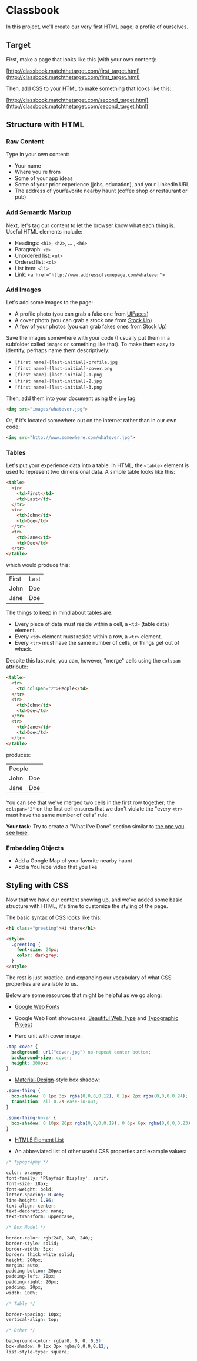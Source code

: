 # Classbook

In this project, we'll create our very first HTML page; a profile of ourselves. 

## Target

First, make a page that looks like this (with your own content):

[http://classbook.matchthetarget.com/first_target.html](http://classbook.matchthetarget.com/first_target.html)

Then, add CSS to your HTML to make something that looks like this:

[http://classbook.matchthetarget.com/second_target.html](http://classbook.matchthetarget.com/second_target.html)

## Structure with HTML

### Raw Content

Type in your own content:

  - Your name
  - Where you're from
  - Some of your app ideas
  - Some of your prior experience (jobs, education), and your LinkedIn URL
  - The address of yourfavorite nearby haunt (coffee shop or restaurant or pub)

### Add Semantic Markup

Next, let's tag our content to let the browser know what each thing is. Useful HTML elements include:

 - Headings: `<h1>`, `<h2>`, ... , `<h6>`
 - Paragraph: `<p>`
 - Unordered list: `<ul>`
 - Ordered list: `<ol>`
 - List item: `<li>`
 - Link: `<a href="http://www.addressofsomepage.com/whatever">`

### Add Images

Let's add some images to the page:

 - A profile photo (you can grab a fake one from [UIFaces](http://uifaces.com/authorized))
 - A cover photo (you can grab a stock one from [Stock Up](http://www.sitebuilderreport.com/stock-up))
 - A few of your photos (you can grab fakes ones from [Stock Up](http://www.sitebuilderreport.com/stock-up))

Save the images somewhere with your code (I usually put them in a subfolder called `images` or something like that). To make them easy to identify, perhaps name them descriptively:

 - `[first name]-[last-initial]-profile.jpg`
 - `[first name]-[last-initial]-cover.png`
 - `[first name]-[last-initial]-1.png`
 - `[first name]-[last-initial]-2.jpg`
 - `[first name]-[last-initial]-3.png`

Then, add them into your document using the `img` tag:

```html
<img src="images/whatever.jpg">
```

Or, if it's located somewhere out on the internet rather than in our own code:

```html
<img src="http://www.somewhere.com/whatever.jpg">
```

### Tables

Let's put your experience data into a table. In HTML, the `<table>` element is used to represent two dimensional data. A simple table looks like this:

```html
<table>
  <tr>
    <td>First</td>
    <td>Last</td>
  </tr>
  <tr>
    <td>John</td>
    <td>Doe</td>
  </tr>
  <tr>
    <td>Jane</td>
    <td>Doe</td>
  </tr>
</table>
```

which would produce this:

<table>
  <tr>
    <td>First</td>
    <td>Last</td>
  </tr>
  <tr>
    <td>John</td>
    <td>Doe</td>
  </tr>
  <tr>
    <td>Jane</td>
    <td>Doe</td>
  </tr>
</table>

The things to keep in mind about tables are:

 - Every piece of data must reside within a cell, a `<td>` (table data) element.
 - Every `<td>` element must reside within a row, a `<tr>` element.
 - Every `<tr>` must have the same number of cells, or things get out of whack.

Despite this last rule, you can, however, "merge" cells using the `colspan` attribute:

```html
<table>
  <tr>
    <td colspan="2">People</td>
  </tr>
  <tr>
    <td>John</td>
    <td>Doe</td>
  </tr>
  <tr>
    <td>Jane</td>
    <td>Doe</td>
  </tr>
</table>
```

produces:

<table>
  <tr>
    <td colspan="2">People</td>
  </tr>
  <tr>
    <td>John</td>
    <td>Doe</td>
  </tr>
  <tr>
    <td>Jane</td>
    <td>Doe</td>
  </tr>
</table>

You can see that we've merged two cells in the first row together; the `colspan="2"` on the first cell ensures that we don't violate the "every `<tr>` must have the same number of cells" rule.

**Your task:** Try to create a "What I've Done" section similar to [the one you see here](http://appdevspring16.github.io/friendbook/intermediate.html).

### Embedding Objects

 - Add a Google Map of your favorite nearby haunt
 - Add a YouTube video that you like

## Styling with CSS

Now that we have our content showing up, and we've added some basic structure with HTML, it's time to customize the styling of the page.

The basic syntax of CSS looks like this:

```html
<h1 class="greeting">Hi there</h1>

<style>
  .greeting {
    font-size: 24px;
    color: darkgrey;
  }
</style>
```

The rest is just practice, and expanding our vocabulary of what CSS properties are available to us.

Below are some resources that might be helpful as we go along:

 - [Google Web Fonts](https://www.google.com/fonts)
 - Google Web Font showcases: [Beautiful Web Type](http://hellohappy.org/beautiful-web-type) and [Typographic Project](http://femmebot.github.io/google-type/)

 - Hero unit with cover image:

```css
.top-cover {
  background: url("cover.jpg") no-repeat center bottom;
  background-size: cover;
  height: 300px;
}
```

- [Material-Design](https://www.google.com/design/spec/material-design/introduction.html)-style box shadow:

```css
.some-thing {
  box-shadow: 0 1px 3px rgba(0,0,0,0.12), 0 1px 2px rgba(0,0,0,0.24);
  transition: all 0.2s ease-in-out;
}

.some-thing:hover {
  box-shadow: 0 10px 20px rgba(0,0,0,0.19), 0 6px 6px rgba(0,0,0,0.23);
}
```

- [HTML5 Element List](https://developer.mozilla.org/en-US/docs/Web/HTML/Element)

- An abbreviated list of other useful CSS properties and example values:

```css
/* Typography */

color: orange;
font-family: 'Playfair Display', serif;
font-size: 18px;
font-weight: bold;
letter-spacing: 0.4em;
line-height: 1.86;
text-align: center;
text-decoration: none;
text-transform: uppercase;

/* Box Model */

border-color: rgb(240, 240, 240);
border-style: solid;
border-width: 5px;
border: thick white solid;
height: 200px;
margin: auto;
padding-bottom: 20px;
padding-left: 20px;
padding-right: 20px;
padding: 20px;
width: 100%;

/* Table */

border-spacing: 10px;
vertical-align: top;

/* Other */

background-color: rgba(0, 0, 0, 0.5)
box-shadow: 0 1px 3px rgba(0,0,0,0.12);
list-style-type: square;
```
